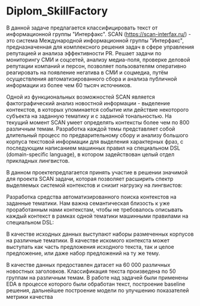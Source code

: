 # Diplom_SkillFactory

В данной задаче предлагается классифицировать текст от информационной группы "Интерфакс". SCAN (https://scan-interfax.ru/) - это система Международной информационной группы "Интерфакс", предназначенная для комплексного решения задач в сфере управления репутацией и анализа эффективности PR. Решает задачи по мониторингу СМИ и соцсетей, анализу медиа-поля, проверке деловой репутации компаний и персон, позволяет пользователям оперативно реагировать на появление негатива в СМИ и соцмедиа, путём осуществления автоматизированного сбора и анализа публичной информации из более чем 60 тысяч источников.

Одной из функциональных возможностей SCAN является фактографический анализ новостной информации - выделение контекстов, в которых упоминается событие или действие некоторого субъекта на заданную тематику и с заданной тональностью.
На текущий момент SCAN умеет определять контексты более чем по 800 различным темам. Разработка каждой темы представляет собой длительный процесс по предварительному сбору и анализу большого корпуса текстовой информации для выделения характерных фраз, с последующим написанием машинных правил на специальном DSL (domain-specific language), в котором задействован целый отдел прикладных лингвистов.

В данном проектепредлагается принять участие в решении значимой для проекта SCAN задачи, которая позволяет расширить спектр выделяемых системой контекстов и снизит нагрузку на лингвистов:

Разработка средства автоматизированного поиска контекстов на заданные тематики. Нам важна семантическая близость к уже проработанным нами контекстам, чтобы не требовалось описывать каждый контекст в рамках одной тематики машинными правилами на специальном DSL:

В качестве исходных данных выступают наборы размеченных корпусов на различные тематики.
В качестве искомого контекста может выступать как часть предложения исходного текста, так и целое предложение, или даже набор предложений на ту же тему.

  В качестве данных предоставлен датасет на 60 000 различных новостных заголовков. Классификация текста произведена по 50 группам на различным темам. 
  В работе над задачей были применены EDA в процессе которого были обработан текст, построение baseline решения, дальнейшее построение модели по улучшению показателей метрики качества
